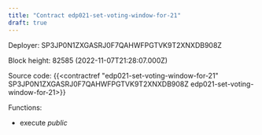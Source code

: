 ```yaml
---
title: "Contract edp021-set-voting-window-for-21"
draft: true
---
```

Deployer: SP3JP0N1ZXGASRJ0F7QAHWFPGTVK9T2XNXDB908Z


 



Block height: 82585 (2022-11-07T21:28:07.000Z)

Source code: {{<contractref "edp021-set-voting-window-for-21" SP3JP0N1ZXGASRJ0F7QAHWFPGTVK9T2XNXDB908Z edp021-set-voting-window-for-21>}}

Functions:

* execute _public_

